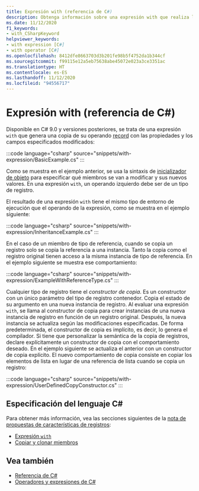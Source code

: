 ```yaml
---
title: Expresión with (referencia de C#)
description: Obtenga información sobre una expresión with que realiza la mutación no destructiva de registros de C#
ms.date: 11/12/2020
f1_keywords:
- with_CSharpKeyword
helpviewer_keywords:
- with expression [C#]
- with operator [C#]
ms.openlocfilehash: 8412dfe8663703d3b201fe98b5f4752da1b344cf
ms.sourcegitcommit: f99115e12a5eb75638abe45072e023a3ce3351ac
ms.translationtype: HT
ms.contentlocale: es-ES
ms.lasthandoff: 11/12/2020
ms.locfileid: "94556717"
---
```

# <a name="with-expression-c-reference"></a>Expresión with (referencia de C#)

Disponible en C# 9.0 y versiones posteriores, se trata de una expresión `with` que genera una copia de su operando [record](../../whats-new/csharp-9.md#record-types) con las propiedades y los campos especificados modificados:

:::code language="csharp" source="snippets/with-expression/BasicExample.cs" :::

Como se muestra en el ejemplo anterior, se usa la sintaxis de [ inicializador de objeto](../../programming-guide/classes-and-structs/object-and-collection-initializers.md) para especificar qué miembros se van a modificar y sus nuevos valores. En una expresión `with`, un operando izquierdo debe ser de un tipo de registro.

El resultado de una expresión `with` tiene el mismo tipo de entorno de ejecución que el operando de la expresión, como se muestra en el ejemplo siguiente:

:::code language="csharp" source="snippets/with-expression/InheritanceExample.cs" :::

En el caso de un miembro de tipo de referencia, cuando se copia un registro solo se copia la referencia a una instancia. Tanto la copia como el registro original tienen acceso a la misma instancia de tipo de referencia. En el ejemplo siguiente se muestra ese comportamiento:

:::code language="csharp" source="snippets/with-expression/ExampleWithReferenceType.cs" :::

Cualquier tipo de registro tiene el *constructor de copia*. Es un constructor con un único parámetro del tipo de registro contenedor. Copia el estado de su argumento en una nueva instancia de registro. Al evaluar una expresión `with`, se llama al constructor de copia para crear instancias de una nueva instancia de registro en función de un registro original. Después, la nueva instancia se actualiza según las modificaciones especificadas. De forma predeterminada, el constructor de copia es implícito, es decir, lo genera el compilador. Si tiene que personalizar la semántica de la copia de registros, declare explícitamente un constructor de copia con el comportamiento deseado. En el ejemplo siguiente se actualiza el anterior con un constructor de copia explícito. El nuevo comportamiento de copia consiste en copiar los elementos de lista en lugar de una referencia de lista cuando se copia un registro:

:::code language="csharp" source="snippets/with-expression/UserDefinedCopyConstructor.cs" :::

## <a name="c-language-specification"></a>Especificación del lenguaje C#

Para obtener más información, vea las secciones siguientes de la [nota de propuestas de características de registros](~/_csharplang/proposals/csharp-9.0/records.md):

- [Expresión `with`](~/_csharplang/proposals/csharp-9.0/records.md#with-expression)
- [Copiar y clonar miembros](~/_csharplang/proposals/csharp-9.0/records.md#copy-and-clone-members)

## <a name="see-also"></a>Vea también

- [Referencia de C#](../index.md)
- [Operadores y expresiones de C#](index.md)
